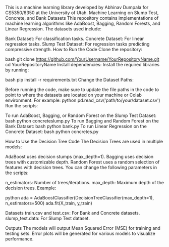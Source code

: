 This is a machine learning library developed by Abhinav Dumpala for CS5350/6350 at the University of Utah.
Machine Learning on Slump Test, Concrete, and Bank Datasets
This repository contains implementations of machine learning algorithms like AdaBoost, Bagging, Random Forests, and Linear Regression. The datasets used include:

Bank Dataset: For classification tasks.
Concrete Dataset: For linear regression tasks.
Slump Test Dataset: For regression tasks predicting compressive strength.
How to Run the Code
Clone the repository:

bash
git clone https://github.com/YourUsername/YourRepositoryName.git
cd YourRepositoryName
Install dependencies: Install the required libraries by running:

bash
pip install -r requirements.txt
Change the Dataset Paths:

Before running the code, make sure to update the file paths in the code to point to where the datasets are located on your machine or Colab environment. For example:
python
pd.read_csv('path/to/your/dataset.csv')
Run the scripts:

To run AdaBoost, Bagging, or Random Forest on the Slump Test Dataset:
bash
python concreteslump.py
To run Bagging and Random Forest on the Bank Dataset:
bash
python bank.py
To run Linear Regression on the Concrete Dataset:
bash
python concretes.py


How to Use the Decision Tree Code
The Decision Trees are used in multiple models:

AdaBoost uses decision stumps (max_depth=1).
Bagging uses decision trees with customizable depth.
Random Forest uses a random selection of features with decision trees.
You can change the following parameters in the scripts:

n_estimators: Number of trees/iterations.
max_depth: Maximum depth of the decision trees.
Example:

python
ada = AdaBoostClassifier(DecisionTreeClassifier(max_depth=1), n_estimators=500)
ada.fit(X_train, y_train)

Datasets
train.csv and test.csv: For Bank and Concrete datasets.
slump_test.data: For Slump Test dataset.

Outputs
The models will output Mean Squared Error (MSE) for training and testing sets.
Error plots will be generated for various models to visualize performance.

